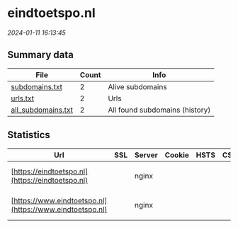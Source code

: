 # eindtoetspo.nl
*2024-01-11 16:13:45*
## Summary data
| File       | Count | Info |
|------------|-------|------|
|[subdomains.txt](/data/eindtoetspo.nl/subdomains.txt)|2|Alive subdomains|
|[urls.txt](/data/eindtoetspo.nl/urls.txt)|2|Urls|
|[all_subdomains.txt](/data/eindtoetspo.nl/all_subdomains.txt)|2|All found subdomains (history)|
## Statistics
| Url | SSL | Server | Cookie | HSTS | CSP | XFO | XXP | RP | Tech |Title |
|------------|-------|------|------|------|------|------|------|------|------|------|
|[https://eindtoetspo.nl](https://eindtoetspo.nl)| |nginx| | | | | | 3:white_check_mark: |Nginx|404 Not Found|
|[https://www.eindtoetspo.nl](https://www.eindtoetspo.nl)| |nginx| | | | | | 3:white_check_mark: |Nginx|404 Not Found|